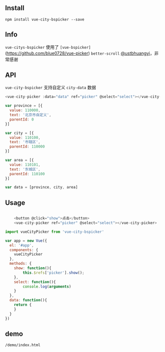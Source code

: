 
## Install
```
npm install vue-city-bspicker --save

```

## Info

`vue-citys-bspicker` 使用了 `[vue-bspicker]`(https://github.com/blue0728/vue-picker)  `better-scroll`  [@ustbhuangyi](https://github.com/ustbhuangyi)，非常感谢

## API

`vue-city-bspicker`  支持自定义 `city-data` 数据

```js
<vue-city-picker :data="data" ref="picker" @select="select"></vue-city-picker>

var province = [{
  value: 110000,
  text: '北京市自定义',
  parentId: 0
}]

var city = [{
  value: 110100,
  text: '市辖区',
  parentId: 110000
}]

var area = [{
  value: 110101,
  text: '东城区',
  parentId: 110100
}]

var data = [province, city, area]

```


## Usage

```js

    <button @click="show">点击</button>
    <vue-city-picker ref="picker" @select="select"></vue-city-picker>

import vueCityPicker from 'vue-city-bspicker'

var app = new Vue({
  el: '#app',
  components: {
    vueCityPicker
  },
  methods: {
    show: function(){
        this.$refs['picker'].show();
    },
    select: function(){
        console.log(arguments)
    }
  },
  data: function(){
    return {
    } 
  }
})
```

## demo

`/demo/index.html`
